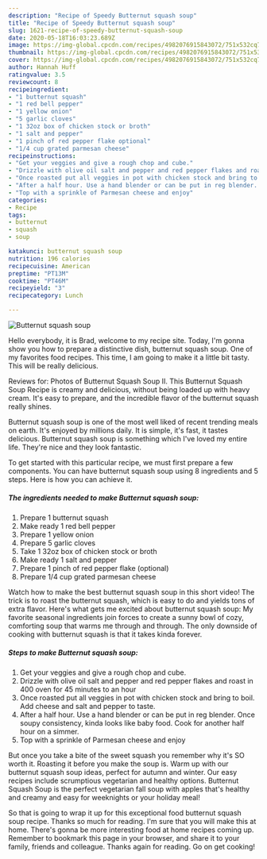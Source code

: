 ```yaml
---
description: "Recipe of Speedy Butternut squash soup"
title: "Recipe of Speedy Butternut squash soup"
slug: 1621-recipe-of-speedy-butternut-squash-soup
date: 2020-05-18T16:03:23.689Z
image: https://img-global.cpcdn.com/recipes/4982076915843072/751x532cq70/butternut-squash-soup-recipe-main-photo.jpg
thumbnail: https://img-global.cpcdn.com/recipes/4982076915843072/751x532cq70/butternut-squash-soup-recipe-main-photo.jpg
cover: https://img-global.cpcdn.com/recipes/4982076915843072/751x532cq70/butternut-squash-soup-recipe-main-photo.jpg
author: Hannah Huff
ratingvalue: 3.5
reviewcount: 8
recipeingredient:
- "1 butternut squash"
- "1 red bell pepper"
- "1 yellow onion"
- "5 garlic cloves"
- "1 32oz box of chicken stock or broth"
- "1 salt and pepper"
- "1 pinch of red pepper flake optional"
- "1/4 cup grated parmesan cheese"
recipeinstructions:
- "Get your veggies and give a rough chop and cube."
- "Drizzle with olive oil salt and pepper and red pepper flakes and roast in 400 oven for 45 minutes to an hour"
- "Once roasted put all veggies in pot with chicken stock and bring to boil. Add cheese and salt and pepper to taste."
- "After a half hour. Use a hand blender or can be put in reg blender. Once soupy consistency, kinda looks like baby food. Cook for another half hour on a simmer."
- "Top with a sprinkle of Parmesan cheese and enjoy"
categories:
- Recipe
tags:
- butternut
- squash
- soup

katakunci: butternut squash soup 
nutrition: 196 calories
recipecuisine: American
preptime: "PT13M"
cooktime: "PT46M"
recipeyield: "3"
recipecategory: Lunch

---
```



![Butternut squash soup](https://img-global.cpcdn.com/recipes/4982076915843072/751x532cq70/butternut-squash-soup-recipe-main-photo.jpg)

Hello everybody, it is Brad, welcome to my recipe site. Today, I'm gonna show you how to prepare a distinctive dish, butternut squash soup. One of my favorites food recipes. This time, I am going to make it a little bit tasty. This will be really delicious.

Reviews for: Photos of Butternut Squash Soup II. This Butternut Squash Soup Recipe is creamy and delicious, without being loaded up with heavy cream. It&#39;s easy to prepare, and the incredible flavor of the butternut squash really shines.

Butternut squash soup is one of the most well liked of recent trending meals on earth. It's enjoyed by millions daily. It is simple, it's fast, it tastes delicious. Butternut squash soup is something which I've loved my entire life. They're nice and they look fantastic.


To get started with this particular recipe, we must first prepare a few components. You can have butternut squash soup using 8 ingredients and 5 steps. Here is how you can achieve it.

<!--inarticleads1-->

##### The ingredients needed to make Butternut squash soup:

1. Prepare 1 butternut squash
1. Make ready 1 red bell pepper
1. Prepare 1 yellow onion
1. Prepare 5 garlic cloves
1. Take 1 32oz box of chicken stock or broth
1. Make ready 1 salt and pepper
1. Prepare 1 pinch of red pepper flake (optional)
1. Prepare 1/4 cup grated parmesan cheese


Watch how to make the best butternut squash soup in this short video! The trick is to roast the butternut squash, which is easy to do and yields tons of extra flavor. Here&#39;s what gets me excited about butternut squash soup: My favorite seasonal ingredients join forces to create a sunny bowl of cozy, comforting soup that warms me through and through. The only downside of cooking with butternut squash is that it takes kinda forever. 

<!--inarticleads2-->

##### Steps to make Butternut squash soup:

1. Get your veggies and give a rough chop and cube.
1. Drizzle with olive oil salt and pepper and red pepper flakes and roast in 400 oven for 45 minutes to an hour
1. Once roasted put all veggies in pot with chicken stock and bring to boil. Add cheese and salt and pepper to taste.
1. After a half hour. Use a hand blender or can be put in reg blender. Once soupy consistency, kinda looks like baby food. Cook for another half hour on a simmer.
1. Top with a sprinkle of Parmesan cheese and enjoy


But once you take a bite of the sweet squash you remember why it&#39;s SO worth it. Roasting it before you make the soup is. Warm up with our butternut squash soup ideas, perfect for autumn and winter. Our easy recipes include scrumptious vegetarian and healthy options. Butternut Squash Soup is the perfect vegetarian fall soup with apples that&#39;s healthy and creamy and easy for weeknights or your holiday meal! 

So that is going to wrap it up for this exceptional food butternut squash soup recipe. Thanks so much for reading. I'm sure that you will make this at home. There's gonna be more interesting food at home recipes coming up. Remember to bookmark this page in your browser, and share it to your family, friends and colleague. Thanks again for reading. Go on get cooking!
